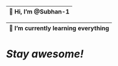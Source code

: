 
| 👋 Hi, I’m @Subhan-1                 
|-----------------------------------------| 


| 🌱 I’m currently learning everything
|-----------------------------------------|


# <i>Stay awesome!</i>
